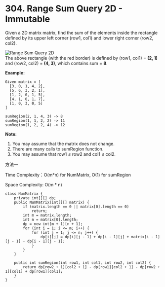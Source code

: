 # 304. Range Sum Query 2D - Immutable

Given a 2D matrix matrix, find the sum of the elements inside the rectangle defined by its upper left corner \(row1, col1\) and lower right corner \(row2, col2\).

![Range Sum Query 2D](https://leetcode.com/static/images/courses/range_sum_query_2d.png)  
The above rectangle \(with the red border\) is defined by \(row1, col1\) = **\(2, 1\)** and \(row2, col2\) = **\(4, 3\)**, which contains sum = **8**.

**Example:**  


```text
Given matrix = [
  [3, 0, 1, 4, 2],
  [5, 6, 3, 2, 1],
  [1, 2, 0, 1, 5],
  [4, 1, 0, 1, 7],
  [1, 0, 3, 0, 5]
]

sumRegion(2, 1, 4, 3) -> 8
sumRegion(1, 1, 2, 2) -> 11
sumRegion(1, 2, 2, 4) -> 12
```

**Note:**  


1. You may assume that the matrix does not change.
2. There are many calls to sumRegion function.
3. You may assume that row1 ≤ row2 and col1 ≤ col2.

方法一

Time Complexity：O\(m\*n\) for NumMatrix, O\(1\) for sumRegion

Space Complexity: O\(m \* n\) 

```text
class NumMatrix {
    private int[][] dp;
    public NumMatrix(int[][] matrix) {
        if (matrix.length == 0 || matrix[0].length == 0)
            return;
        int m = matrix.length;
        int n = matrix[0].length;
        dp = new int[m + 1][n + 1];
        for (int i = 1; i <= m; i++) {
            for (int j = 1; j <= n; j++) {
                dp[i][j] = dp[i][j - 1] + dp[i - 1][j] + matrix[i - 1][j - 1] - dp[i - 1][j - 1];
            }
        }
    }
    
    public int sumRegion(int row1, int col1, int row2, int col2) {
        return dp[row2 + 1][col2 + 1] - dp[row1][col2 + 1] - dp[row2 + 1][col1] + dp[row1][col1];
    }
}
```

